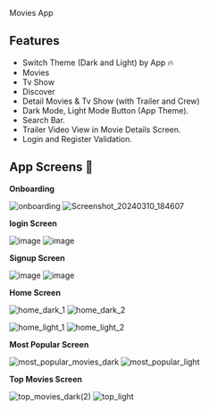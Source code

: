Movies App

## Features

* Switch Theme (Dark and Light) by App 🔥
* Movies
* Tv Show
* Discover
* Detail Movies & Tv Show (with Trailer and Crew)
* Dark Mode, Light Mode Button (App Theme).
* Search Bar.
* Trailer Video View in Movie Details Screen.
* Login and Register Validation.

## App Screens 📱

 **Onboarding**
 
  ![onboarding](https://github.com/Ebrahim-Elkbbany/CINEMAX-App/assets/136932497/fdae33ee-8865-4451-b4b3-20671ce93cff)
  ![Screenshot_20240310_184607](https://github.com/Ebrahim-Elkbbany/CINEMAX-App/assets/136932497/fc2846bd-5175-4a91-831d-58793a33b8d7)

 **login Screen**
 
  ![image](https://github.com/Ebrahim-Elkbbany/CINEMAX-App/assets/136932497/7dd1f302-7fb6-4de8-a831-96dc4d49fa36)
  ![image](https://github.com/Ebrahim-Elkbbany/CINEMAX-App/assets/136932497/aaa5cb03-47e9-4c3f-9ff0-260b80f1bc2c)

 **Signup Screen**
 
  ![image](https://github.com/Ebrahim-Elkbbany/CINEMAX-App/assets/136932497/cc19c7f5-a841-4ca9-9058-b59b96e2d0ce)
  ![image](https://github.com/Ebrahim-Elkbbany/CINEMAX-App/assets/136932497/4ca265d5-59ff-45d1-a8a0-4ed55366cbfe)

 **Home Screen**
 
 ![home_dark_1](https://github.com/Ebrahim-Elkbbany/CINEMAX-App/assets/136932497/7489a417-5346-42e9-a7e2-47f5f8dffb6a)
 ![home_dark_2](https://github.com/Ebrahim-Elkbbany/CINEMAX-App/assets/136932497/4015f766-5ce2-4696-bba4-373d847feff2)

 ![home_light_1](https://github.com/Ebrahim-Elkbbany/CINEMAX-App/assets/136932497/a832465f-d6e4-49d0-b31b-200f0353831c)
 ![home_light_2](https://github.com/Ebrahim-Elkbbany/CINEMAX-App/assets/136932497/361bec24-c411-4942-b791-83e8932795f0)

 **Most Popular Screen**
 
 ![most_popular_movies_dark](https://github.com/Ebrahim-Elkbbany/CINEMAX-App/assets/136932497/5ff9449b-9b11-45f4-9d03-2b2cd317f276)
  ![most_popular_light](https://github.com/Ebrahim-Elkbbany/CINEMAX-App/assets/136932497/33210b8c-c6b0-45c4-b19d-82a315955978)

 **Top Movies Screen**

 ![top_movies_dark(2)](https://github.com/Ebrahim-Elkbbany/CINEMAX-App/assets/136932497/5340825d-1588-435f-9654-786d5980c57d)
 ![top_light](https://github.com/Ebrahim-Elkbbany/CINEMAX-App/assets/136932497/171e4392-a9ff-47b1-975c-962bcb7a3d17)
